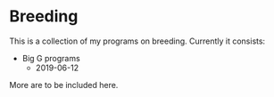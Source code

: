 # Breeding
This is a collection of my programs on breeding.  Currently it consists:

* Big G programs
  - 2019-06-12
  
More are to be included here.

